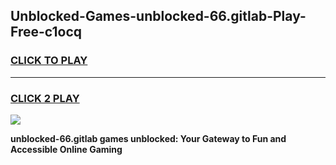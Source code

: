 
## Unblocked-Games-unblocked-66.gitlab-Play-Free-c1ocq
<h3>
<a href="https://premium76.site?title=unblocked-66.gitlab&ref=10A">CLICK TO PLAY</a></h3>
<hr>

<h3>
<a href="https://premium76.site?title=unblocked-66.gitlab&ref=10A">CLICK 2 PLAY</a>
  
</h3>

<a href="https://premium76.site?title=unblocked-66.gitlab&ref=10A"><img src="https://clearcache.store/games.png"></a>


**unblocked-66.gitlab games unblocked: Your Gateway to Fun and Accessible Online Gaming**
